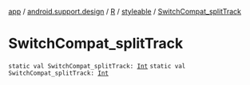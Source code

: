 [app](../../../index.md) / [android.support.design](../../index.md) / [R](../index.md) / [styleable](index.md) / [SwitchCompat_splitTrack](.)

# SwitchCompat_splitTrack

`static val SwitchCompat_splitTrack: `[`Int`](https://kotlinlang.org/api/latest/jvm/stdlib/kotlin/-int/index.html)
`static val SwitchCompat_splitTrack: `[`Int`](https://kotlinlang.org/api/latest/jvm/stdlib/kotlin/-int/index.html)